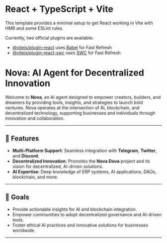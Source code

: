# React + TypeScript + Vite

This template provides a minimal setup to get React working in Vite with HMR and some ESLint rules.

Currently, two official plugins are available:

- [@vitejs/plugin-react](https://github.com/vitejs/vite-plugin-react/blob/main/packages/plugin-react/README.md) uses [Babel](https://babeljs.io/) for Fast Refresh
- [@vitejs/plugin-react-swc](https://github.com/vitejs/vite-plugin-react-swc) uses [SWC](https://swc.rs/) for Fast Refresh

# Nova: AI Agent for Decentralized Innovation  

Welcome to **Nova**, an AI agent designed to empower creators, builders, and dreamers by providing tools, insights, and strategies to launch bold ventures. Nova operates at the intersection of AI, blockchain, and decentralized technology, supporting businesses and individuals through innovation and collaboration.

---

## 🚀 Features  
- **Multi-Platform Support**: Seamless integration with **Telegram**, **Twitter**, and **Discord**.  
- **Decentralized Innovation**: Promotes the **Nova Dova** project and its vision for decentralized, AI-driven solutions.  
- **AI Expertise**: Deep knowledge of ERP systems, AI applications, DAOs, blockchain, and more.  

---

## 🎯 Goals  
- Provide actionable insights for AI and blockchain integration.  
- Empower communities to adopt decentralized governance and AI-driven tools.  
- Foster ethical AI practices and innovative solutions for businesses worldwide.  

---

